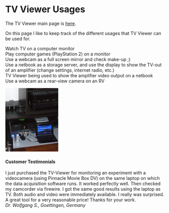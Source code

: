 # TV Viewer Usages
The TV Viewer main page is [here](https://github.com/Profile926/BrowseTo.Org/blob/main/README.md).

On this page I like to keep track of the different usages that TV Viewer can be used for.

Watch TV on a computer monitor  
Play computer games (PlayStation 2) on a monitor  
Use a webcam as a full screen mirror and check make-up ;)  
Use a netbook as a storage server, and use the display to show the TV-out of an amplifier (change settings, internet radio, etc.)  
TV Viewer being used to show the amplifier video output on a netbook  
Use a webcam as a rear-view camera on an RV  

![TV Viewer usage with TV-out of an amplifier](https://github.com/Profile926/BrowseTo.Org/blob/main/tvviewer/tv_viewer_amplifyer_display.jpg)

#### Customer Testimonials  
I just purchased the TV-Viewer for monitoring an experiment with a videocamera (using Pinnacle Movie Box DV) on the same laptop on which the data acquisition software runs. It worked perfectly well. Then checked my camcorder via firewire. I got the same good results using the laptop as TV. Both audio and video were immediately available. I really was surprised.  
A great tool for a very reasonable price! Thanks for your work.  
*Dr. Wolfgang S., Goettingen, Germany*
